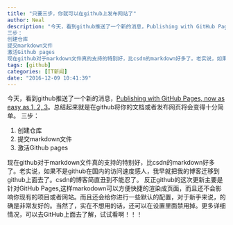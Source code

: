 ```yaml
---
title: "只要三步，你就可以在github上发布网站了"
author: Neal
description: "今天，看到github推送了一个新的消息，Publishing with GitHub Pages, now as easy as 1, 2, 3。总结起来就是在github将你的文档或者发布网页将会变得十分简单。 
三步：
创建仓库
提交markdown文件
激活Github pages
现在github对于markdown文件真的支持的特别好，比csdn的markdown好多了。老实说，如果不是"
tags: [github]
categories: [IT新闻]
date: "2016-12-09 10:41:39"
---
```

今天，看到github推送了一个新的消息，[Publishing with GitHub Pages, now as easy as 1, 2, 3](https://github.com/blog/2289-publishing-with-github-pages-now-as-easy-as-1-2-3)。总结起来就是在github将你的文档或者发布网页将会变得十分简单。
三步：

 1. 创建仓库
 2. 提交markdown文件
 3. 激活Github pages
 
现在github对于markdown文件真的支持的特别好，比csdn的markdown好多了。老实说，如果不是github在国内的访问速度感人，我早就把我的博客迁移到github上面去了。csdn的博客简直丑到不能忍了。
反正github的这次更新主要是针对GitHub Pages,这样markodown可以方便快捷的渲染成页面，而且还不会影响你现有的项目或者网站。而且还会给你进行一些默认的配置，对于新手来说，的确是非常友好的。当然了，实在不想用的话，还可以在设置里面禁用掉。更多详细情况，可以去GitHub上面去了解，试试看啊！！！